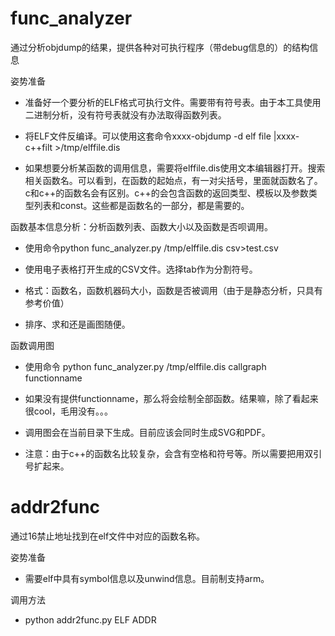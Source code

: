 # func_analyzer
通过分析objdump的结果，提供各种对可执行程序（带debug信息的）的结构信息

姿势准备

- 准备好一个要分析的ELF格式可执行文件。需要带有符号表。由于本工具使用二进制分析，没有符号表就没有办法取得函数列表。

- 将ELF文件反编译。可以使用这套命令xxxx-objdump -d elf file |xxxx-c++filt >/tmp/elffile.dis

- 如果想要分析某函数的调用信息，需要将elffile.dis使用文本编辑器打开。搜索相关函数名。可以看到，在函数的起始点，有一对尖括号，里面就函数名了。c和c++的函数名会有区别。c++的会包含函数的返回类型、模板以及参数类型列表和const。这些都是函数名的一部分，都是需要的。

函数基本信息分析：分析函数列表、函数大小以及函数是否呗调用。

- 使用命令python func_analyzer.py /tmp/elffile.dis csv>test.csv

- 使用电子表格打开生成的CSV文件。选择tab作为分割符号。

- 格式：函数名，函数机器码大小，函数是否被调用（由于是静态分析，只具有参考价值）

- 排序、求和还是画图随便。

函数调用图

- 使用命令 python func_analyzer.py /tmp/elffile.dis callgraph functionname

- 如果没有提供functionname，那么将会绘制全部函数。结果嘛，除了看起来很cool，毛用没有。。。

- 调用图会在当前目录下生成。目前应该会同时生成SVG和PDF。

- 注意：由于c++的函数名比较复杂，会含有空格和符号等。所以需要把用双引号扩起来。

# addr2func
通过16禁止地址找到在elf文件中对应的函数名称。

姿势准备

- 需要elf中具有symbol信息以及unwind信息。目前制支持arm。

调用方法

- python addr2func.py ELF ADDR
